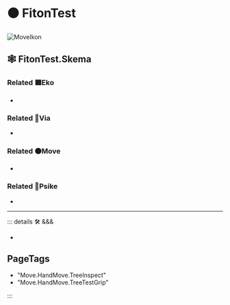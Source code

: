 # 🟠 <move>FitonTest</move>

![MoveIkon](/Move/Move_Ikon.png)

## 🕸 FitonTest.Skema

### Related 🟩<eko>Eko</eko>

-

### Related 🔻<via>Via</via>

-

### Related 🟠<move>Move</move>

-

### Related 💜<psike>Psike</psike>

-

---

<!-- =================================================== -->
<!-- =================================================== -->
<!-- =================================================== -->
<!-- =================================================== -->
<!-- =================================================== -->
::: details 🛠 <dev>&&&</dev>

-

<h2>PageTags</h2>

- "Move.HandMove.TreeInspect"
- "Move.HandMove.TreeTestGrip"

:::

